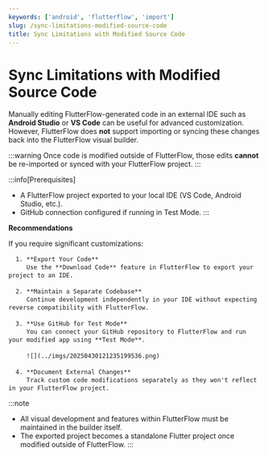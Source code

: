```yaml
---
keywords: ['android', 'flutterflow', 'import']
slug: /sync-limitations-modified-source-code
title: Sync Limitations with Modified Source Code
---
```


# Sync Limitations with Modified Source Code

Manually editing FlutterFlow-generated code in an external IDE such as **Android Studio** or **VS Code** can be useful for advanced customization. However, FlutterFlow does **not** support importing or syncing these changes back into the FlutterFlow visual builder.

:::warning
Once code is modified outside of FlutterFlow, those edits **cannot** be re-imported or synced with your FlutterFlow project.
:::

:::info[Prerequisites]
- A FlutterFlow project exported to your local IDE (VS Code, Android Studio, etc.).
- GitHub connection configured if running in Test Mode.
:::

**Recommendations**

   If you require significant customizations:

      1. **Export Your Code**  
         Use the **Download Code** feature in FlutterFlow to export your project to an IDE.

      2. **Maintain a Separate Codebase**  
         Continue development independently in your IDE without expecting reverse compatibility with FlutterFlow.

      3. **Use GitHub for Test Mode**  
         You can connect your GitHub repository to FlutterFlow and run your modified app using **Test Mode**.

         ![](../imgs/20250430121235199536.png)

      4. **Document External Changes**  
         Track custom code modifications separately as they won't reflect in your FlutterFlow project.

:::note
- All visual development and features within FlutterFlow must be maintained in the builder itself.
- The exported project becomes a standalone Flutter project once modified outside of FlutterFlow.
:::